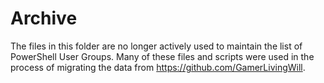 # Archive

The files in this folder are no longer actively used to maintain the list of PowerShell User Groups. Many of these files and scripts were used in the process of migrating the data from https://github.com/GamerLivingWill. 